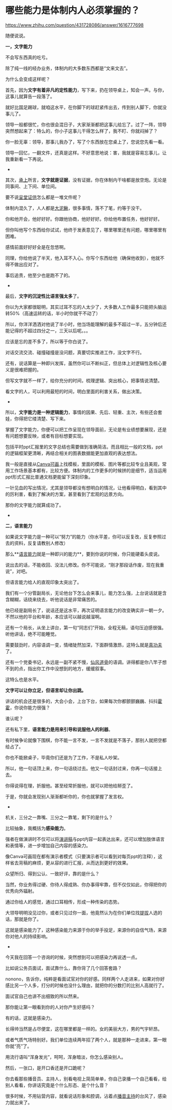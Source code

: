 # 哪些能力是体制内人必须掌握的？

https://www.zhihu.com/question/431728086/answer/1616777698

随便说说。

**一，文字能力**

不会写东西真的吃亏。

除了纯一线的经办业务，体制内的大多数东西都是“文来文去”。

为什么会变成这样呢？

首先，因为**文字有着非凡的定性能力**，写下来，扔在领导桌上，知会一声。与你，这事儿就算告一段落了。

就好比国足踢球，就咱这水平，在你脚下的球赶紧传出去，传到别人脚下，你就没事儿了。

领导一般都很忙，你也很会混日子，大家渐渐都把这事儿给忘了。过了一阵，领导突然想起来了：特么的，你小子这事儿干得怎么样了，我不盯、你就闷掉了？

你一脸无辜：领导，那事儿我办了，写了个东西放在您桌上了，您说您先看一看。

领导一回忆，一翻文件，还真是这样。不好意思地说：害，我就是容易忘事儿，让我重新看一下再说。

-

其次，[承上](https://www.zhihu.com/search?q=%E6%89%BF%E4%B8%8A&search_source=Entity&hybrid_search_source=Entity&hybrid_search_extra=%7B%22sourceType%22%3A%22answer%22%2C%22sourceId%22%3A1616777698%7D)所言，**文字就是证据**，没有证据，你在体制内干啥都是放空炮。无论是同事间、上下间、单位间。

要不说[呈堂证供](https://www.zhihu.com/search?q=%E5%91%88%E5%A0%82%E8%AF%81%E4%BE%9B&search_source=Entity&hybrid_search_source=Entity&hybrid_search_extra=%7B%22sourceType%22%3A%22answer%22%2C%22sourceId%22%3A1616777698%7D)怎么都是一堆文件呢？

体制内混久了，人人都是[大泥鳅](https://www.zhihu.com/search?q=%E5%A4%A7%E6%B3%A5%E9%B3%85&search_source=Entity&hybrid_search_source=Entity&hybrid_search_extra=%7B%22sourceType%22%3A%22answer%22%2C%22sourceId%22%3A1616777698%7D)，很多事情，落不了笔，约等于没干。

你和他开会，他好好好。你跟他协商，他好好好。你给他布置任务，他好好好。

但你叫他写个东西给你试试，他终于发表意见了，哪里哪里还有问题，哪里哪里有困难。

感情前面好好好全是在忽悠啊。

同理，你给他说了半天，他入耳不入心。你写个东西给他（确保他收到），他就不得不做出应对了。

事后追责，他至少也是跑不了的。

-

最后，**文字的沉淀性比语言强太多**了。

你以为大家都很聪明，其实过耳不忘的人太少了，大多数人工作最多只能把头脑运转50%（高速运转的话，半小时你就干不动了）

所以，你洋洋洒洒对他说了半小时，他当场能理解的最多不超过一半，五分钟后还能记得的不超过四分之一，三天以后呢。。。

应该是忘的差不多了，所以等于你白说了。

对话交流交流、碰撞碰撞是没问题，真要切实推进工作，没文字不行。

还有，说话算是一种即兴发挥，虽然你可以不断纠正，但总体上对逻辑性及核心要义是很难把握的。

但写文字就不一样了，给你充分的时间，梳理逻辑、突出核心，把事情说清楚。

看文字的人，可以利用最短的时间，明白里面的利害关系，做出决策。

-

所以，**文字能力是一种逻辑能力**，事情的因果、先后、轻重、主次，有些还会套娃，你得把它缕清楚、写下来。

掌握了文字能力，你便可以把工作呈现在领导面前，无论是有业绩想要展现，还是有问题想要反映，或者有目标想要实现。

包括平时ppt汇报里的文字总结也需要做到准确简洁。而且相比一般的文档，ppt 的逻辑框架更清晰，再结合相关的图表数据能更加直观的表达想法。

我一般是直接从[Canva可画](https://www.zhihu.com/search?q=Canva%E5%8F%AF%E7%94%BB&search_source=Entity&hybrid_search_source=Entity&hybrid_search_extra=%7B%22sourceType%22%3A%22answer%22%2C%22sourceId%22%3A1616777698%7D)上找模板，里面的模板、图片等都比较专业且美观，常用工作场景基本都有，比较方便。体制内的工作更多的时候拼的是细节，适当运用ppt形式汇报比普通文档更能留下深刻印象。

一针见血的写出情况，尤其是领导都没有想明白的情况，让他看得明白，看到其中的厉利害，看到了解决的方案，甚至看到了宏观的远景方向。

那你的文字能力就算成功了。

-

**二，语言能力**

如果说文字能力是一种可以“努力”的能力（你水平差，你可以反复改，反复参照过去的资料，反复请教别人修改）

那么**[语言能力](https://www.zhihu.com/search?q=%E8%AF%AD%E8%A8%80%E8%83%BD%E5%8A%9B&search_source=Entity&hybrid_search_source=Entity&hybrid_search_extra=%7B%22sourceType%22%3A%22answer%22%2C%22sourceId%22%3A1616777698%7D)就是一种即兴的能力**，要到你说的时候，你只能硬着头皮说。

说出去的话，不能收回、没法儿修改。你不可能说，“刚才那段话作废，现在我重说”，对吧。

但语言能力给人的直观印象太突出了。

我们有一个分管副局长，无论他台下怎么会来事儿，能力怎么强，上台说话就是含含糊糊，话绕来绕去，听他说话是非常痛苦的。

他已经是副局长了，说话还是这水平，再次证明语言能力的改变确实非一朝一夕。不然以他的平台和年龄，本应该可以越说越溜啊。

还有一个局长，从坐上讲台，第一句“同志们”开始，全程无稿，语句压迫感很强。听他讲话，绝不可能睡觉。

需要鼓劲时，内容语调一变，情绪陡然加深，下面群情激昂，这特么就是[真功夫](https://www.zhihu.com/search?q=%E7%9C%9F%E5%8A%9F%E5%A4%AB&search_source=Entity&hybrid_search_source=Entity&hybrid_search_extra=%7B%22sourceType%22%3A%22answer%22%2C%22sourceId%22%3A1616777698%7D)了。

还有一个党委书记，永远是一副不紧不慢，[仙风道骨](https://www.zhihu.com/search?q=%E4%BB%99%E9%A3%8E%E9%81%93%E9%AA%A8&search_source=Entity&hybrid_search_source=Entity&hybrid_search_extra=%7B%22sourceType%22%3A%22answer%22%2C%22sourceId%22%3A1616777698%7D)的语调。讲得都是你八竿子想不到的点，指出你工作中没想到的地方，缓缓叙事。

这特么也是水平。

**文字可以让你立足，但语言却让你出跳。**

讲话的机会还是很多的，大会小会，上台下台，如果每次你都颤颤巍巍、抖抖[霍霍](https://www.zhihu.com/search?q=%E9%9C%8D%E9%9C%8D&search_source=Entity&hybrid_search_source=Entity&hybrid_search_extra=%7B%22sourceType%22%3A%22answer%22%2C%22sourceId%22%3A1616777698%7D)，你说你能力很强？

谁认呢？

还有私下里，**语言能力是用来引导和说服他人的利器**。

有时候争论就像下围棋，你不能一言不发，一言不发就是不落子，那别人就把空都给占了。

你也不能掀桌子，毕竟你们还是为了工作，不是私人吵架。

所以，他一句话顶上来，你一句话绕过去。他又一句话封过来，你再一句话接上去。

你得说得在理，折服他。甚至经常折服他，就可以把他给掰歪了。

于是，你就会发现别人渐渐都听你的，你也就掌握了发言权。

-

机关，三分之一靠嘴、三分之一靠笔，剩下的是什么？

比较抽象，我概括为**感染能力**。

强者在做演讲时不仅可以将[演讲稿](https://www.zhihu.com/search?q=%E6%BC%94%E8%AE%B2%E7%A8%BF&search_source=Entity&hybrid_search_source=Entity&hybrid_search_extra=%7B%22sourceType%22%3A%22answer%22%2C%22sourceId%22%3A1616777698%7D)与ppt内容一起表达出来，还可以增加肢体语言和表情等，进一步增加自己内容的感染力。

像Canva可画现在都有演示者模式（只要演示者可以看到对每页ppt的注释），这样省去背稿的麻烦，更从容的进行汇报，从而达到更好的效果。

众望所归、得到公认、一致好评，靠的是什么？

当然，你业务得过硬、你待人得成熟、你办事得牢靠，但不仅仅如此，你得把你的优秀向外辐射。

通过你给人的感觉，通过口耳相传，形成一种传染的态势。

大领导明明没见过你，或者只见过你一面，他竟然认为在你们单位找[提拔](https://www.zhihu.com/search?q=%E6%8F%90%E6%8B%94&search_source=Entity&hybrid_search_source=Entity&hybrid_search_extra=%7B%22sourceType%22%3A%22answer%22%2C%22sourceId%22%3A1616777698%7D)人选的话，那就是你了。

这就是感染能力了，这种感染能力来源于你的举手投足，来源你的自信气场，来源你对他人的持续影响。

-

今天我在回答一个咨询的时候，突然想到可以把感染力再说透一点。

比如说公务员面试，面试靠什么，靠你背了几个回答套路？

nonono，告诉你，纯粹是看面试官对你的好感。同样两个人走进来，如果对你好感比另一个人多，打分的时候也没什么理由，就把你的分数打的比别人高就行了。

面试官自己也讲不出细致的所以然来。

那你能让第一眼看到你的人对你产生好感吗？

有的话，这就是感染力。

长得帅当然是占尽便宜，这在哪里都是一样的。女的美丽大方，男的气宇轩昂。

或者气质气场特别好。我们单位连续两年招了两个人，就是那种一走进来，第一眼你就“亮”了。

用流行语叫“浑身发光”，呵呵，浑身暗淡，你怎么感染别人。

然后，一张口，是开口香还是开口跪呢？

你去看那些播音员、主持人，别看电视上简简单单，你自己录播一个自己看看，给别人看看，你讲话究竟是个什么形态、是个什么音？

很多时候，不用钻营内容，就看说话形象和腔调，沾着点[播音主持](https://www.zhihu.com/search?q=%E6%92%AD%E9%9F%B3%E4%B8%BB%E6%8C%81&search_source=Entity&hybrid_search_source=Entity&hybrid_search_extra=%7B%22sourceType%22%3A%22answer%22%2C%22sourceId%22%3A1616777698%7D)的台风了，感染力就出来了。